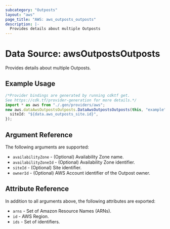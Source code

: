 ```yaml
---
subcategory: "Outposts"
layout: "aws"
page_title: "AWS: aws_outposts_outposts"
description: |-
  Provides details about multiple Outposts
---
```


# Data Source: awsOutpostsOutposts

Provides details about multiple Outposts.

## Example Usage

```typescript
/*Provider bindings are generated by running cdktf get.
See https://cdk.tf/provider-generation for more details.*/
import * as aws from "./.gen/providers/aws";
new aws.dataAwsOutpostsOutposts.DataAwsOutpostsOutposts(this, "example", {
  siteId: "${data.aws_outposts_site.id}",
});

```

## Argument Reference

The following arguments are supported:

* `availabilityZone` - (Optional) Availability Zone name.
* `availabilityZoneId` - (Optional) Availability Zone identifier.
* `siteId` - (Optional) Site identifier.
* `ownerId` - (Optional) AWS Account identifier of the Outpost owner.

## Attribute Reference

In addition to all arguments above, the following attributes are exported:

* `arns` - Set of Amazon Resource Names (ARNs).
* `id` - AWS Region.
* `ids` - Set of identifiers.
